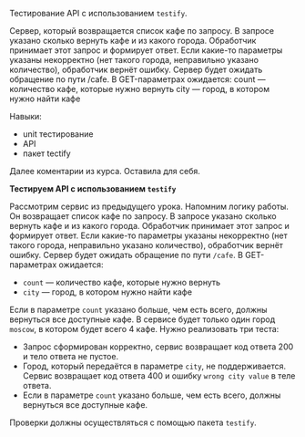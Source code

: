 Тестирование API с использованием `testify`.

Сервер, который возвращается список кафе по запросу. В запросе указано сколько вернуть кафе и из какого города. Обработчик принимает этот запрос и формирует ответ.
Если какие-то параметры указаны некорректно (нет такого города, неправильно указано количество), обработчик вернёт ошибку. 
Сервер будет ожидать обращение по пути /cafe. В GET-параметрах ожидается:
count — количество кафе, которые нужно вернуть
city — город, в котором нужно найти кафе

Навыки:
- unit тестирование
- API
- пакет tectify

Далее коментарии из курса. Оставила для себя.

**Тестируем API с использованием `testify`**

Рассмотрим сервис из предыдущего урока. Напомним логику работы. Он возвращает список кафе по запросу. В запросе указано сколько вернуть кафе и из какого города. Обработчик принимает этот запрос и формирует ответ. Если какие-то параметры указаны некорректно (нет такого города, неправильно указано количество), обработчик вернёт ошибку. Сервер будет ожидать обращение по пути `/cafe`. В GET-параметрах ожидается:

- `count` — количество кафе, которые нужно вернуть
- `city` — город, в котором нужно найти кафе

Если в параметре `count` указано больше, чем есть всего, должны вернуться все доступные кафе. В сервисе будет только один город `moscow`, в котором будет всего 4 кафе. Нужно реализовать три теста:

- Запрос сформирован корректно, сервис возвращает код ответа 200 и тело ответа не пустое.
- Город, который передаётся в параметре `city`, не поддерживается. Сервис возвращает код ответа 400 и ошибку `wrong city value` в теле ответа.
- Если в параметре `count` указано больше, чем есть всего, должны вернуться все доступные кафе.

Проверки должны осуществляться с помощью пакета `testify`.
